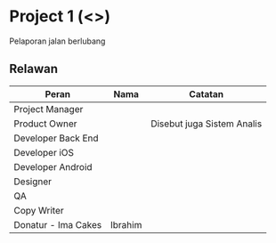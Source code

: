 # Project 1 (<<Codename>>)

Pelaporan jalan berlubang



## Relawan

| Peran              | Nama | Catatan|
| ------------------ | ---- | ------------------ |
| Project Manager    |      ||
| Product Owner      |      |Disebut juga Sistem Analis|
| Developer Back End |      ||
| Developer iOS      |      ||
| Developer Android  |      ||
| Designer           |      ||
| QA                 |      ||
| Copy Writer        |      ||
| Donatur - Ima Cakes | Ibrahim ||
